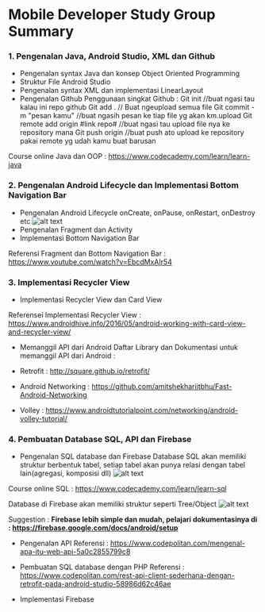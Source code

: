 # Mobile Developer Study Group Summary

### 1. Pengenalan Java, Android Studio, XML dan Github
- Pengenalan syntax Java dan konsep Object Oriented Programming
- Struktur File Android Studio
- Pengenalan syntax XML dan implementasi LinearLayout
- Pengenalan Github
Penggunaan singkat Github : 
Git init //buat ngasi tau kalau ini repo github
Git add . // Buat ngeupload semua file
Git commit -m "pesan kamu" //buat ngasih pesan ke tiap file yg akan km.upload
Git remote add origin #link repo# //buat ngasi tau upload file nya ke repository mana
Git push origin //buat push ato upload ke repository pakai remote yg udah kamu buat barusan

Course online Java dan OOP : https://www.codecademy.com/learn/learn-java

### 2. Pengenalan Android Lifecycle dan Implementasi Bottom Navigation Bar
- Pengenalan Android Lifecycle
onCreate, onPause, onRestart, onDestroy etc
![alt text](https://cdn-images-1.medium.com/max/662/1*i0JwtQdvEbe6GDyjDztxSQ.png)
- Pengenalan Fragment dan Activity
- Implementasi Bottom Navigation Bar

Referensi Fragment dan Bottom Navigation Bar : https://www.youtube.com/watch?v=EbcdMxAIr54

### 3. Implementasi Recycler View
- Implementasi Recycler View dan Card View

Referensei Implementasi Recycler View : https://www.androidhive.info/2016/05/android-working-with-card-view-and-recycler-view/

- Memanggil API dari Android
Daftar Library dan Dokumentasi untuk memanggil API dari Android :

- Retrofit : http://square.github.io/retrofit/
- Android Networking : https://github.com/amitshekhariitbhu/Fast-Android-Networking
- Volley : https://www.androidtutorialpoint.com/networking/android-volley-tutorial/

### 4. Pembuatan Database SQL, API dan Firebase
- Pengenalan SQL database dan Firebase
Database SQL akan memiliki struktur berbentuk tabel, setiap tabel akan punya relasi dengan tabel lain(agregasi, komposisi dll)
![alt text](https://i.stack.imgur.com/PsMH8.jpg)

Course online SQL : https://www.codecademy.com/learn/learn-sql

Database di Firebase akan memiliki struktur seperti Tree/Object
![alt text](https://i.stack.imgur.com/aWYFt.png)

Suggestion : **Firebase lebih simple dan mudah, pelajari dokumentasinya di : https://firebase.google.com/docs/android/setup**

- Pengenalan API
Referensi : https://www.codepolitan.com/mengenal-apa-itu-web-api-5a0c2855799c8

- Pembuatan SQL database dengan PHP
Referensi : https://www.codepolitan.com/rest-api-client-sederhana-dengan-retrofit-pada-android-studio-58986d62c46ae

- Implementasi Firebase